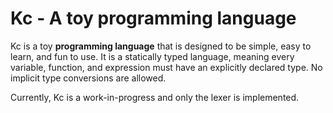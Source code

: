 # Kc - A toy programming language

Kc is a toy **programming language** that is designed to be simple, easy to learn, and fun to use. It is a statically typed language, meaning every variable, function, and expression must have an explicitly declared type. No implicit type conversions are allowed.

Currently, Kc is a work-in-progress and only the lexer is implemented.